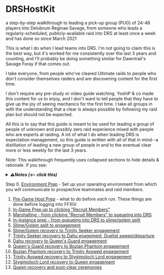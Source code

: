 # DRSHostKit
a step-by-step walkthrough to leading a pick-up group (PUG) of 24-48 players into Delubrum Reginae Savage, from someone who leads a regularly-scheduled, publicly-available raid into DRS at least once a week and has done so since March 2021

This is what I do when I lead teams into DRS.  I'm not going to claim this is the best way, but it's worked for me consistently over the last 3 years and counting, and I'll probably be doing something similar for Dawntrail's Savage Foray if that comes out.

I take everyone, from people who've cleared Ultimate raids to people who don't consider themselves raiders and are discovering content for the first time.

I don't require any pre-study or video guide watching.  YoshiP & co made this content for us to enjoy, and I don't want to tell people that they have to give up the joy of seeing mechanics for the first time.  I take all groups in with the understanding that a clear is always possible by following my raid plan but should not be expected.

All this is to say that this guide is meant to be used for leading a group of people of unknown and possibly zero raid experience mixed with people who are experts at raiding.  A lot of what I do when leading DRS is expectation management, so this guide is written with all of that in mind--a distillation of leading a new group of people in and to the eventual clear more or less weekly for the last 3 years.

Note: This walkthrough frequently uses collapsed sections to hide details & rationale.  If you see:

<details>
  <summary><b><i>⚠Notes (<-- click this)</i></b></summary>
    I have notes in sections like these that are not shown by default so as to decrease the initial amount of information being presented on a page.  There's a lot of information that goes into leading a viable DRS run, and I'm not trying to to firehose you with it.  If you want rationale, make sure to check these <b><i>Notes</i></b> sections.
</details>

Step 0. [Environment Prep](00-environment.md) - Set up your operating environment from which you will communicate to prospective teammates and raid members.

1. [Pre-Game Host Prep](01-host-prep.md) - what to do before _each_ run.  These things are done before logging into FFXIV.
2. [In-Game Prep up to clicking "Recruit Members"](02-in-game-to-recruiting.md)
3. [Marshalling - from clicking "Recruit Members" to queueing into DRS](03-recruiting-to-queueing.md)
4. [In-instance prep - from queueing into DRS to slime/golem split](04-queueing-to-sg-split.md)
5. [Slime/Golem split to engagement](05-sg-split-to-engagement.md)
6. [Slime/Golem recovery to Trinity Seeker engagement](06-sg-to-ts.md)
7. [Trinity Seeker recovery to Dahu enagement, Duelist sweep/departure](07-ts-to-dahu.md)
8. [Dahu recovery to Queen's Guard engagement](08-dahu-to-qg.md)
9. [Queen's Guard recovery to Bozjan Phantom engagement](09-qg-to-phantom.md)
10. [Bozjan Phantom recovery to Trinity Avowed engagement](10-phantom-to-ta.md)
11. [Trinity Avowed recovery to Stygimoloch Lord engagement](11-ta-to-styg.md)
12. [Stygimoloch Lord recovery to Queen engagement](12-styg-to-queen.md)
13. [Queen recovery and post-clear ceremonies](13-queen-to-dismissal.md)
